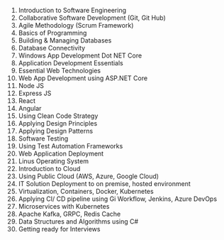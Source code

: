 1.	Introduction to Software Engineering
2.	Collaborative Software Development (Git, Git Hub)
3.	Agile Methodology (Scrum Framework)
4.	Basics of Programming
5.	Building & Managing Databases
6.	Database Connectivity
7.	Windows App Development Dot NET Core
8.	Application Development Essentials
9.	Essential Web Technologies
10.	Web App Development using ASP.NET Core
11.	Node JS
12.	Express JS
13.	React
14.	Angular
15.	Using Clean Code Strategy
16.	Applying Design Principles
17.	Applying Design Patterns
18.	Software Testing
19.	Using Test Automation Frameworks
20.	Web Application Deployment
21.	Linus Operating System
22.	Introduction to Cloud
23.	Using Public Cloud (AWS, Azure, Google Cloud)
24.	IT Solution Deployment to on premise, hosted environment
25.	Virtualization, Containers, Docker, Kubernetes
26.	Applying CI/ CD pipeline using Gi Workflow, Jenkins, Azure DevOps
27.	Microservices with Kubernetes
28.	Apache Kafka, GRPC, Redis Cache
29.	Data Structures and Algorithms using C#
30.	Getting ready for Interviews